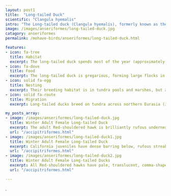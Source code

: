 ```yaml
---
layout: post1
title:  "Long-tailed Duck"
scientific: "Clangula hyemalis"
intro: "The Long-tailed duck (Clangula hyemalis), formerly known as the oldsquaw, is a medium-sized sea duck that breeds in the tundra and taiga regions of the arctic and winters along the northern coastlines of the Atlantic and Pacific Oceans. It is the only member of the genus Clangula. Adults have white underparts, though the rest of the plumage goes through a complex moulting process. The male has a long pointed tail and a dark grey bill crossed by a pink band. In winter, the male has a dark cheek patch on a mainly white head and neck, a dark breast and mostly white body. In summer, the male is dark on the head, neck and back with a white cheek patch. The female has a brown back and a relatively short pointed tail. In winter, the female's head and neck are white with a dark crown. In summer, the head is dark. Juveniles resemble adult females in autumn plumage, though with a lighter, less distinct cheek patch."
image: /images/anseriformes/long-tailed-duck.jpg
catagory: anseriformes
permalink: /mohave-birds/anseriformes/long-tailed-duck.html

features:
- icon: fa-tree
  title: Habitat
  excerpt: The long-tailed duck spends most of the year (approximately nine months) primarily in coastal marine waters. Only during the breeding season does it frequent shallow wetlands of low-lying tundra, ranging southward to the northern edge of the boreal forest. Non-breeding and molting birds tend to use deeper ponds and lakes and nearshore marine areas.
- icon: fa-dove
  title: Food
  excerpt: The long-tailed duck is gregarious, forming large flocks in winter and during migration. They feed by diving for mollusks, crustaceans and some small fish. Although they usually feed close to the surface, they are capable of diving to depths of 60 m (200 ft). They use their wings, like velvet scoters, to dive, which gives them the ability to dive much deeper than other ducks.
- icon: solid fa-egg
  title: Nesting
  excerpt: Their breeding habitat is in tundra pools and marshes, but also along sea coasts and in large mountain lakes in the North Atlantic region, Alaska, northern Canada, northern Europe, and Russia. The nest is located on the ground near water; it is built using vegetation and lined with down. They are migratory and winter along the eastern and western coasts of North America, on the Great Lakes, coastal northern Europe and Asia, with stragglers to the Black Sea.
- icon: solid fa-route
  title: Migration
  excerpt: Long-tailed ducks breed on tundra across northern Eurasia (in Russian Siberia, Kamchatka, and Karelia, for example), the Faroe Islands, Finland, parts of southern Greenland, Iceland, Norway, as well as across northern North America (Alaska and northern Canada). In winter, they are found on and near large bodies of seawater, such as the Northern Pacific Ocean, the North Atlantic Ocean, Hudson Bay and the American Great Lakes. Small numbers are found on the Missouri rive.

my_posts_array:
- image: /images/anseriformes/long-tailed-duck.jpg
  title: Winter Adult Female Long-tailed Duck
  excerpt: The adult Red-shouldered hawk is brilliantly rufous underneath with faint white barring below and fine dark streaking on body. 
  url: "/accipitriformes.html"
- image: /images/anseriformes/long-tailed-duck1.jpg
  title: Winter Adult Female Long-tailed Duck
  excerpt: California juveniles have dense barring below, rufous streaked breast and adult like flight feathers.
  url: "/accipitriformes.html"
- image: /images/anseriformes/long-tailed-duck2.jpg
  title: Winter Adult Female Long-tailed Ducks
  excerpt: All Red-shouldered hawks have pale, translucent, comma-shaped markings across the outer wing. Pale commas are obvious from above and from below when backlit. The tail is boldly banded black and white.
  url: "/accipitriformes.html"

---
```



<p>
.</p>